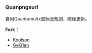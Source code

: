 ###  **Quanpngsurl**
 
自用Quantumultx图标及规则，随缘更新。

 **Fork：** 
- [Koolson](https://github.com/Koolson/Qure)
- [GeQ1an](https://github.com/GeQ1an/Rules)

